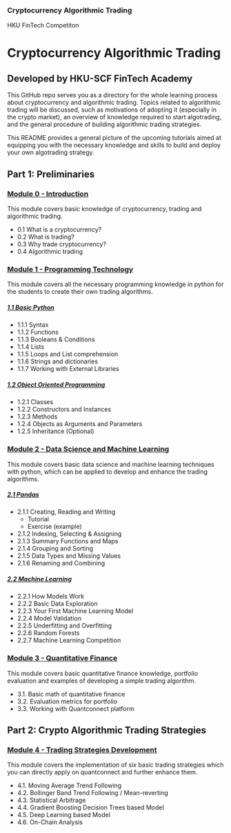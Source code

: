 ### Cryptocurrency Algorithmic Trading
HKU FinTech Competiton

# Cryptocurrency Algorithmic Trading

## Developed by HKU-SCF FinTech Academy 

This GitHub repo serves you as a directory for the whole learning process about cryptocurrency and algorithmic trading. Topics related to algorithmic trading will be discussed, such as motivations of adopting it (especially in the crypto market), an overview of knowledge required to start algotrading, and the general procedure of building algorithmic trading strategies.

This README provides a general picture of the upcoming tutorials aimed at equipping you with the necessary knowledge and skills to build and deploy your own algotrading strategy.

## Part 1: Preliminaries

### [Module 0 - Introduction](<./tutorials/Module 0 - Introduction/README.md>)

This module covers basic knowledge of cryptocurrency, trading and algorithmic trading.

- 0.1 What is a cryptocurrency?
- 0.2 What is trading?
- 0.3 Why trade cryptocurrency?
- 0.4 Algorithmic trading

### [Module 1 - Programming Technology](<./tutorials/Module 1 - Programming Technology/README.md>)

This module covers all the necessary programming knowledge in python for the students to create their own trading algorithms.


##### [1.1 Basic Python](<./tutorials/Module 1 - Programming Technology/Module_1.1_Python_Basics.md>)
- 1.1.1 Syntax
- 1.1.2 Functions
- 1.1.3 Booleans & Conditions
- 1.1.4 Lists
- 1.1.5 Loops and List comprehension
- 1.1.6 Strings and dictionaries
- 1.1.7 Working with External Libraries

##### [1.2 Object Oriented Programming](<./tutorials/Module 1 - Programming Technology/Module_1.2_Object_Oriented_Programming.md>)

- 1.2.1 Classes
- 1.2.2 Constructors and Instances
- 1.2.3 Methods
- 1.2.4 Objects as Arguments and Parameters
- 1.2.5 Inheritance (Optional)

### [Module 2 - Data Science and Machine Learning](https://github.com/TonyTang1997/hku-crypto-algo-trading-research/tree/main/tutorials/Module%202%20-%20Data%20Science%20and%20Machine%20Learning)

This module covers basic data science and machine learning techniques with python, which can be applied to develop and enhance the trading algorithms.

##### [2.1 Pandas](tutorials/Module%202%20-%20Data%20Science%20and%20Machine%20Learning/2.1%20Pandas.md)
- 2.1.1 Creating, Reading and Writing
    - Tutorial
    - Exercise (example)
- 2.1.2 Indexing, Selecting & Assigning
- 2.1.3 Summary Functions and Maps
- 2.1.4 Grouping and Sorting
- 2.1.5 Data Types and Missing Values
- 2.1.6 Renaming and Combining
##### [2.2 Machine Learning](tutorials/Module%202%20-%20Data%20Science%20and%20Machine%20Learning/2.2%20Introduction%20to%20Machine%20Learning.md)
- 2.2.1 How Models Work
- 2.2.2 Basic Data Exploration
- 2.2.3 Your First Machine Learning Model
- 2.2.4 Model Validation
- 2.2.5 Underfitting and Overfitting
- 2.2.6 Random Forests
- 2.2.7 Machine Learning Competition


### [Module 3 - Quantitative Finance](https://github.com/TonyTang1997/hku-crypto-algo-trading-research/tree/main/tutorials/Module%203%20-%20Quantitative%20Finance)

This module covers basic quantitative finance knowledge, portfolio evaluation and examples of developing a simple trading algorithm.

- 3.1. Basic math of quantitative finance
- 3.2. Evaluation metrics for portfolio
- 3.3. Working with Quantconnect platform

## Part 2: Crypto Algorithmic Trading Strategies

### [Module 4 - Trading Strategies Development](https://github.com/TonyTang1997/hku-crypto-algo-trading-research/blob/main/tutorials/Module%204%20-%20Trading%20Strat/README.md)

This module covers the implementation of six basic trading strategies which you can directly apply on quantconnect and further enhance them.

- 4.1. Moving Average Trend Following
- 4.2. Bollinger Band Trend Following / Mean-reverting
- 4.3. Statistical Arbitrage
- 4.4. Gradient Boosting Decision Trees based Model
- 4.5. Deep Learning based Model
- 4.6. On-Chain Analysis
